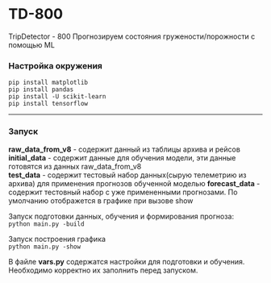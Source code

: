 # TD-800
TripDetector - 800
Прогнозируем состояния гружености/порожности с помощью ML

### Настройка окружения

```
pip install matplotlib
pip install pandas
pip install -U scikit-learn
pip install tensorflow
```

* * *

### Запуск


**raw_data_from_v8** - содержит данный из таблицы архива и рейсов  
**initial_data** - содержит данные для обучения модели, эти данные готовятся из данных raw_data_from_v8  
**test_data** - содержит тестовый набор данных(сырую телеметрию из архива) для применения прогнозов обученной моделью
**forecast_data** - содержит тестовный набор с уже примененными прогнозами. По умолчанию отображется в графике при вызове show

  
Запуск подготовки данных, обучения и формирования прогноза:  
`python main.py -build`

  
Запуск построения графика  
`python main.py -show`

В файле **vars.py** содержатся настройки для подготовки и обучения. Необходимо корректно их заполнить перед запуском.
